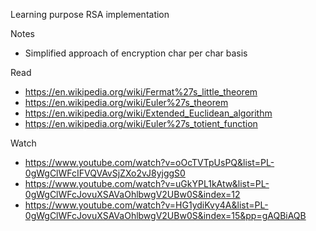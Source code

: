 Learning purpose RSA implementation

Notes
- Simplified approach of encryption char per char basis

Read

 - https://en.wikipedia.org/wiki/Fermat%27s_little_theorem
 - https://en.wikipedia.org/wiki/Euler%27s_theorem
 - https://en.wikipedia.org/wiki/Extended_Euclidean_algorithm
 - https://en.wikipedia.org/wiki/Euler%27s_totient_function

Watch

- https://www.youtube.com/watch?v=oOcTVTpUsPQ&list=PL-0gWgClWFcIFVQVAvSjZXo2vJ8yjggS0
- https://www.youtube.com/watch?v=uGkYPL1kAtw&list=PL-0gWgClWFcJovuXSAVaOhlbwgV2UBw0S&index=12
- https://www.youtube.com/watch?v=HG1ydiKvy4A&list=PL-0gWgClWFcJovuXSAVaOhlbwgV2UBw0S&index=15&pp=gAQBiAQB
